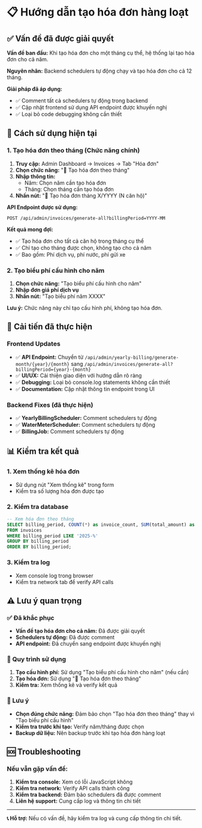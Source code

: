 # 📋 Hướng dẫn tạo hóa đơn hàng loạt

## ✅ Vấn đề đã được giải quyết

**Vấn đề ban đầu:** Khi tạo hóa đơn cho một tháng cụ thể, hệ thống lại tạo hóa đơn cho cả năm.

**Nguyên nhân:** Backend schedulers tự động chạy và tạo hóa đơn cho cả 12 tháng.

**Giải pháp đã áp dụng:** 
- ✅ Comment tất cả schedulers tự động trong backend
- ✅ Cập nhật frontend sử dụng API endpoint được khuyến nghị
- ✅ Loại bỏ code debugging không cần thiết

## 🎯 Cách sử dụng hiện tại

### 1. Tạo hóa đơn theo tháng (Chức năng chính)

1. **Truy cập:** Admin Dashboard → Invoices → Tab "Hóa đơn"
2. **Chọn chức năng:** "🎯 Tạo hóa đơn theo tháng"
3. **Nhập thông tin:**
   - Năm: Chọn năm cần tạo hóa đơn
   - Tháng: Chọn tháng cần tạo hóa đơn
4. **Nhấn nút:** "🎯 Tạo hóa đơn tháng X/YYYY (N căn hộ)"

**API Endpoint được sử dụng:**
```
POST /api/admin/invoices/generate-all?billingPeriod=YYYY-MM
```

**Kết quả mong đợi:**
- ✅ Tạo hóa đơn cho tất cả căn hộ trong tháng cụ thể
- ✅ Chỉ tạo cho tháng được chọn, không tạo cho cả năm
- ✅ Bao gồm: Phí dịch vụ, phí nước, phí gửi xe

### 2. Tạo biểu phí cấu hình cho năm

1. **Chọn chức năng:** "Tạo biểu phí cấu hình cho năm"
2. **Nhập đơn giá phí dịch vụ**
3. **Nhấn nút:** "Tạo biểu phí năm XXXX"

**Lưu ý:** Chức năng này chỉ tạo cấu hình phí, không tạo hóa đơn.

## 🔧 Cải tiến đã thực hiện

### Frontend Updates
- ✅ **API Endpoint:** Chuyển từ `/api/admin/yearly-billing/generate-month/{year}/{month}` sang `/api/admin/invoices/generate-all?billingPeriod={year}-{month}`
- ✅ **UI/UX:** Cải thiện giao diện với hướng dẫn rõ ràng
- ✅ **Debugging:** Loại bỏ console.log statements không cần thiết
- ✅ **Documentation:** Cập nhật thông tin endpoint trong UI

### Backend Fixes (đã thực hiện)
- ✅ **YearlyBillingScheduler:** Comment schedulers tự động
- ✅ **WaterMeterScheduler:** Comment schedulers tự động  
- ✅ **BillingJob:** Comment schedulers tự động

## 📊 Kiểm tra kết quả

### 1. Xem thống kê hóa đơn
- Sử dụng nút "Xem thống kê" trong form
- Kiểm tra số lượng hóa đơn được tạo

### 2. Kiểm tra database
```sql
-- Xem hóa đơn theo tháng
SELECT billing_period, COUNT(*) as invoice_count, SUM(total_amount) as total_amount
FROM invoices 
WHERE billing_period LIKE '2025-%'
GROUP BY billing_period
ORDER BY billing_period;
```

### 3. Kiểm tra log
- Xem console log trong browser
- Kiểm tra network tab để verify API calls

## ⚠️ Lưu ý quan trọng

### ✅ Đã khắc phục
- **Vấn đề tạo hóa đơn cho cả năm:** Đã được giải quyết
- **Schedulers tự động:** Đã được comment
- **API endpoint:** Đã chuyển sang endpoint được khuyến nghị

### 🔄 Quy trình sử dụng
1. **Tạo cấu hình phí:** Sử dụng "Tạo biểu phí cấu hình cho năm" (nếu cần)
2. **Tạo hóa đơn:** Sử dụng "🎯 Tạo hóa đơn theo tháng"
3. **Kiểm tra:** Xem thống kê và verify kết quả

### 🚨 Lưu ý
- **Chọn đúng chức năng:** Đảm bảo chọn "Tạo hóa đơn theo tháng" thay vì "Tạo biểu phí cấu hình"
- **Kiểm tra trước khi tạo:** Verify năm/tháng được chọn
- **Backup dữ liệu:** Nên backup trước khi tạo hóa đơn hàng loạt

## 🆘 Troubleshooting

### Nếu vẫn gặp vấn đề:
1. **Kiểm tra console:** Xem có lỗi JavaScript không
2. **Kiểm tra network:** Verify API calls thành công
3. **Kiểm tra backend:** Đảm bảo schedulers đã được comment
4. **Liên hệ support:** Cung cấp log và thông tin chi tiết

---

**📞 Hỗ trợ:** Nếu có vấn đề, hãy kiểm tra log và cung cấp thông tin chi tiết. 